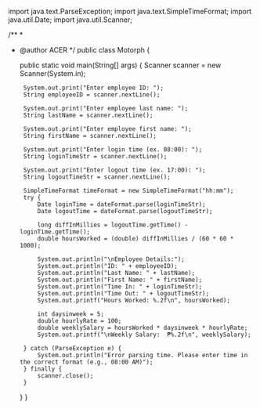 

import java.text.ParseException;
import java.text.SimpleTimeFormat;
import java.util.Date;
import java.util.Scanner;

/**
 *
 * @author ACER
 */
public class Motorph {

    public static void main(String[] args) {
        Scanner scanner = new Scanner(System.in);

        System.out.print("Enter employee ID: ");
        String employeeID = scanner.nextLine();

        System.out.print("Enter employee last name: ");
        String lastName = scanner.nextLine();

        System.out.print("Enter employee first name: ");
        String firstName = scanner.nextLine();

        System.out.print("Enter login time (ex. 08:00): ");
        String loginTimeStr = scanner.nextLine();

        System.out.print("Enter logout time (ex. 17:00): ");
        String logoutTimeStr = scanner.nextLine();

        SimpleTimeFormat timeFormat = new SimpleTimeFormat("hh:mm");
        try {
            Date loginTime = dateFormat.parse(loginTimeStr);
            Date logoutTime = dateFormat.parse(logoutTimeStr);

            long diffInMillies = logoutTime.getTime() - loginTime.getTime();
            double hoursWorked = (double) diffInMillies / (60 * 60 * 1000);

            System.out.println("\nEmployee Details:");
            System.out.println("ID: " + employeeID);
            System.out.println("Last Name: " + lastName);
            System.out.println("First Name: " + firstName);
            System.out.println("Time In: " + loginTimeStr);
            System.out.println("Time Out: " + logoutTimeStr);
            System.out.printf("Hours Worked: %.2f\n", hoursWorked);

            int daysinweek = 5;
            double hourlyRate = 100; 
            double weeklySalary = hoursWorked * daysinweek * hourlyRate;
            System.out.printf("\nWeekly Salary:  ₱%.2f\n", weeklySalary);

        } catch (ParseException e) {
            System.out.println("Error parsing time. Please enter time in the correct format (e.g., 08:00 AM)");
        } finally {
            scanner.close();
        }
    }
}
